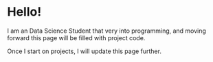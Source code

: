 # Hello! 

<p> I am an Data Science Student that very into programming, and moving forward this page will be filled with project code. </p> 
<p> Once I start on projects, I will update this page further. </p>



<!---
IvanMachCreate/IvanMachCreate is a ✨ special ✨ repository because its `README.md` (this file) appears on your GitHub profile.
You can click the Preview link to take a look at your changes.
--->
